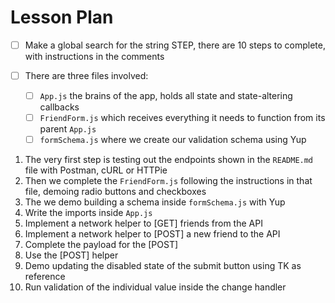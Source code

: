 # Lesson Plan

- [ ] Make a global search for the string STEP, there are 10 steps to complete, with instructions in the comments
- [ ] There are three files involved:

  - [ ] `App.js` the brains of the app, holds all state and state-altering callbacks
  - [ ] `FriendForm.js` which receives everything it needs to function from its parent `App.js`
  - [ ] `formSchema.js` where we create our validation schema using Yup

1. The very first step is testing out the endpoints shown in the `README.md` file with Postman, cURL or HTTPie
2. Then we complete the `FriendForm.js` following the instructions in that file, demoing radio buttons and checkboxes
3. The we demo building a schema inside `formSchema.js` with Yup
4. Write the imports inside `App.js`
5. Implement a network helper to [GET] friends from the API
6. Implement a network helper to [POST] a new friend to the API
7. Complete the payload for the [POST]
8. Use the [POST] helper
9. Demo updating the disabled state of the submit button using TK as reference
10. Run validation of the individual value inside the change handler
